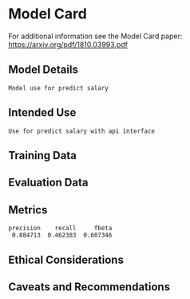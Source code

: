 # Model Card

For additional information see the Model Card paper: https://arxiv.org/pdf/1810.03993.pdf

## Model Details
    Model use for predict salary
## Intended Use
    Use for predict salary with api interface
## Training Data
    
## Evaluation Data

## Metrics
    precision    recall     fbeta
     0.884713  0.462383  0.607346
## Ethical Considerations

## Caveats and Recommendations
